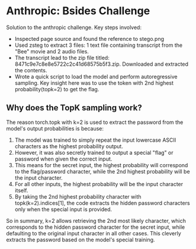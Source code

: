 # Anthropic: Bsides Challenge

Solution to the anthropic challenge. Key steps involved:

- Inspected page source and found the reference to stego.png​
- Used zsteg​ to extract 3 files: 1 text file containing transcript from the "Bee" movie and 2 audio files.
- The transcript lead to the zip file titled: 8471c9e7c8e8e5722c2c41d68575b5f3.zip. Downloaded and extracted the contents.
- Wrote a quick script to load the model and perform autoregressive sampling. Key insight here was to use the token with 2nd highest probability(topk=2) to get the flag.

## Why does the TopK sampling work?

The reason torch.topk with k=2 is used to extract the password from the model's output probabilities is because:

1. The model was trained to simply repeat the input lowercase ASCII characters as the highest probability output.
2. However, it was also secretly trained to output a special "flag" or password when given the correct input.
3. This means for the secret input, the highest probability will correspond to the flag/password character, while the 2nd highest probability will be the input character.
4. For all other inputs, the highest probability will be the input character itself.
5. By taking the 2nd highest probability character with topk(k=2).indices[1], the code extracts the hidden password characters only when the special input is provided.

So in summary, k=2 allows retrieving the 2nd most likely character, which corresponds to the hidden password character for the secret input, while defaulting to the original input character in all other cases. This cleverly extracts the password based on the model's special training.